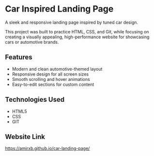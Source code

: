# Car Inspired Landing Page

A sleek and responsive landing page inspired by tuned car design.

This project was built to practice HTML, CSS, and Git, while focusing on creating a visually appealing, high-performance website for showcasing cars or automotive brands.

## Features

- Modern and clean automotive-themed layout
- Responsive design for all screen sizes
- Smooth scrolling and hover animations
- Easy-to-edit sections for custom content
  

## Technologies Used

- HTML5
- CSS 
- GIT

## Website Link

https://amirxb.github.io/car-landing-page/



